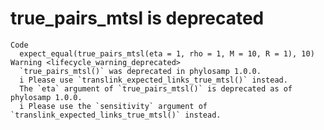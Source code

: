 # true_pairs_mtsl is deprecated

    Code
      expect_equal(true_pairs_mtsl(eta = 1, rho = 1, M = 10, R = 1), 10)
    Warning <lifecycle_warning_deprecated>
      `true_pairs_mtsl()` was deprecated in phylosamp 1.0.0.
      i Please use `translink_expected_links_true_mtsl()` instead.
      The `eta` argument of `true_pairs_mtsl()` is deprecated as of phylosamp 1.0.0.
      i Please use the `sensitivity` argument of `translink_expected_links_true_mtsl()` instead.

